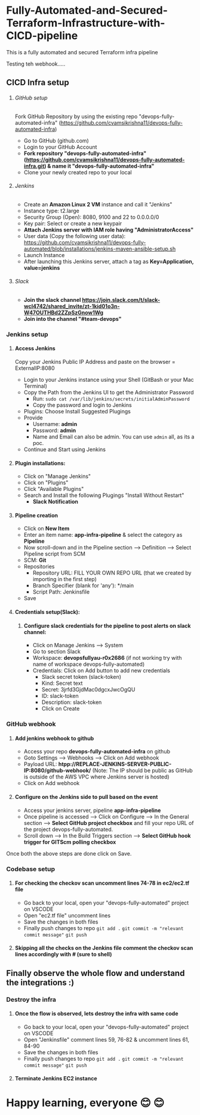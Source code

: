 # Fully-Automated-and-Secured-Terraform-Infrastructure-with-CICD-pipeline
This is a fully automated and secured Terraform infra pipeline

Testing teh webhook.....

## CICD Infra setup
1) ###### GitHub setup
    Fork GitHub Repository by using the existing repo "devops-fully-automated-infra" (https://github.com/cvamsikrishna11/devops-fully-automated-infra)     
    - Go to GitHub (github.com)
    - Login to your GitHub Account
    - **Fork repository "devops-fully-automated-infra" (https://github.com/cvamsikrishna11/devops-fully-automated-infra.git) & name it "devops-fully-automated-infra"**
    - Clone your newly created repo to your local

2) ###### Jenkins
    - Create an **Amazon Linux 2 VM** instance and call it "Jenkins"
    - Instance type: t2.large
    - Security Group (Open): 8080, 9100 and 22 to 0.0.0.0/0
    - Key pair: Select or create a new keypair
    - **Attach Jenkins server with IAM role having "AdministratorAccess"**
    - User data (Copy the following user data): https://github.com/cvamsikrishna11/devops-fully-automated/blob/installations/jenkins-maven-ansible-setup.sh
    - Launch Instance
    - After launching this Jenkins server, attach a tag as **Key=Application, value=jenkins**

3) ###### Slack 
    - **Join the slack channel https://join.slack.com/t/slack-wcl4742/shared_invite/zt-1kid01o3n-W47OUTHBd2ZZpSzGnow1Wg**
    - **Join into the channel "#team-devops"**

### Jenkins setup
1) #### Access Jenkins
    Copy your Jenkins Public IP Address and paste on the browser = ExternalIP:8080
    - Login to your Jenkins instance using your Shell (GitBash or your Mac Terminal)
    - Copy the Path from the Jenkins UI to get the Administrator Password
        - Run: `sudo cat /var/lib/jenkins/secrets/initialAdminPassword`
        - Copy the password and login to Jenkins
    - Plugins: Choose Install Suggested Plugings 
    - Provide 
        - Username: **admin**
        - Password: **admin**
        - Name and Email can also be admin. You can use `admin` all, as its a poc.
    - Continue and Start using Jenkins

2)  #### Plugin installations:
    - Click on "Manage Jenkins"
    - Click on "Plugins"
    - Click "Available Plugins"
    - Search and Install the following Plugings "Install Without Restart"        
        - **Slack Notification**



3)  #### Pipeline creation
    - Click on **New Item**
    - Enter an item name: **app-infra-pipeline** & select the category as **Pipeline**
    - Now scroll-down and in the Pipeline section --> Definition --> Select Pipeline script from SCM
    - SCM: **Git**
    - Repositories
        - Repository URL: FILL YOUR OWN REPO URL (that we created by importing in the first step)
        - Branch Specifier (blank for 'any'): */main
        - Script Path: Jenkinsfile
    - Save



4)  #### Credentials setup(Slack):
    1)  #### Configure slack credentials for the pipeline to post alerts on slack channel:
        - Click on Manage Jenkins --> System
        - Go to section Slack
        - Workspace: **devopsfullyau-r0x2686** (if not working try with name of workspace devops-fully-automated)
        - Credentials: Click on Add button to add new credentials
            - Slack secret token (slack-token)
            - Kind: Secret text            
            - Secret: 3jrfd3GjdMac0dgcxJwcOgQU
            - ID: slack-token
            - Description: slack-token
            - Click on Create        


### GitHub webhook

1) #### Add jenkins webhook to github
    - Access your repo **devops-fully-automated-infra** on github
    - Goto Settings --> Webhooks --> Click on Add webhook 
    - Payload URL: **htpp://REPLACE-JENKINS-SERVER-PUBLIC-IP:8080/github-webhook/**             (Note: The IP should be public as GitHub is outside of the AWS VPC where Jenkins server is hosted)
    - Click on Add webhook

2) #### Configure on the Jenkins side to pull based on the event
    - Access your jenkins server, pipeline **app-infra-pipeline**
    - Once pipeline is accessed --> Click on Configure --> In the General section --> **Select GitHub project checkbox** and fill your repo URL of the project devops-fully-automated.
    - Scroll down --> In the Build Triggers section -->  **Select GitHub hook trigger for GITScm polling checkbox**

Once both the above steps are done click on Save.


### Codebase setup

1) #### For checking the checkov scan uncomment lines 74-78 in ec2/ec2.tf file
    - Go back to your local, open your "devops-fully-automated" project on VSCODE
    - Open "ec2.tf file" uncomment lines   
    - Save the changes in both files
    - Finally push changes to repo
        `git add .`
        `git commit -m "relevant commit message"`
        `git push`

2) #### Skipping all the checks on the Jenkins file comment the checkov scan lines accordingly with # (sure to shell)

## Finally observe the whole flow and understand the integrations :) 

### Destroy the infra

1) #### Once the flow is observed, lets destroy the infra with same code
    - Go back to your local, open your "devops-fully-automated" project on VSCODE
    - Open "Jenkinsfile" comment lines 59, 76-82 & uncomment lines 61, 84-90
    - Save the changes in both files
    - Finally push changes to repo
        `git add .`
        `git commit -m "relevant commit message"`
        `git push`

2) #### Terminate Jenkins EC2 instance

# Happy learning, everyone 😊 😊
